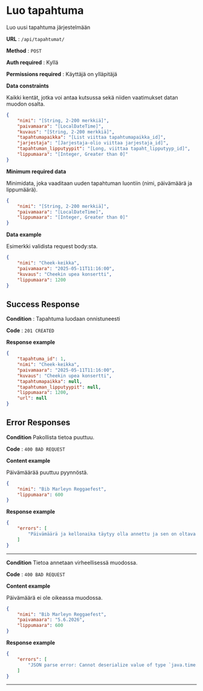 # Luo tapahtuma

Luo uusi tapahtuma järjestelmään

**URL** : `/api/tapahtumat/`

**Method** : `POST`

**Auth required** : Kyllä 

**Permissions required** : Käyttäjä on ylläpitäjä

**Data constraints**

Kaikki kentät, jotka voi antaa kutsussa sekä niiden vaatimukset datan muodon osalta.

```json
{
    "nimi": "[String, 2-200 merkkiä]",
    "paivamaara": "[LocalDateTime]",
    "kuvaus": "[String, 2-200 merkkiä]",
    "tapahtumapaikka": "[List viittaa tapahtumapaikka_id]",
    "jarjestaja": "[Jarjestaja-olio viittaa jarjestaja_id]",
    "tapahtuman_lipputyypit": "[Long, viittaa tapaht_lipputyyp_id]",
    "lippumaara": "[Integer, Greater than 0]"
}
```

**Minimum required data**

Minimidata, joka vaaditaan uuden tapahtuman luontiin (nimi, päivämäärä ja lippumäärä).

```json
{
    "nimi": "[String, 2-200 merkkiä]",
    "paivamaara": "[LocalDateTime]",
    "lippumaara": "[Integer, Greater than 0]"
}
```

**Data example**

Esimerkki validista request body:sta.

```json
{
    "nimi": "Cheek-keikka",
    "paivamaara": "2025-05-11T11:16:00",
    "kuvaus": "Cheekin upea konsertti",
    "lippumaara": 1200
}
```

## Success Response

**Condition** : Tapahtuma luodaan onnistuneesti

**Code** : `201 CREATED`

**Response example** 

```json
{
    "tapahtuma_id": 1,
    "nimi": "Cheek-keikka",
    "paivamaara": "2025-05-11T11:16:00",
    "kuvaus": "Cheekin upea konsertti",
    "tapahtumapaikka": null,
    "tapahtuman_lipputyypit": null,
    "lippumaara": 1200,
    "url": null
}
```

## Error Responses

**Condition** Pakollista tietoa puuttuu.

**Code** : `400 BAD REQUEST`

**Content example**

Päivämäärää puuttuu pyynnöstä.

```json
{
    "nimi": "Bib Marleyn Reggaefest",
    "lippumaara": 600
}
```

**Response example** 

```json
{
    "errors": [
        "Päivämäärä ja kellonaika täytyy olla annettu ja sen on oltava tulevaisuudessa."
    ]
}
```

---

**Condition** Tietoa annetaan virheellisessä muodossa.

**Code** : `400 BAD REQUEST`

**Content example** 

Päivämäärä ei ole oikeassa muodossa.

```json
{
    "nimi": "Bib Marleyn Reggaefest",
    "paivamaara": "5.6.2026",
    "lippumaara": 600
}
```

**Response example** 

```json
{
    "errors": [
        "JSON parse error: Cannot deserialize value of type `java.time.LocalDateTime` from String \"5.6.2026\": Failed to deserialize java.time.LocalDateTime: (java.time.format.DateTimeParseException) Text '5.6.2026' could not be parsed at index 0"
    ]
}
```

---